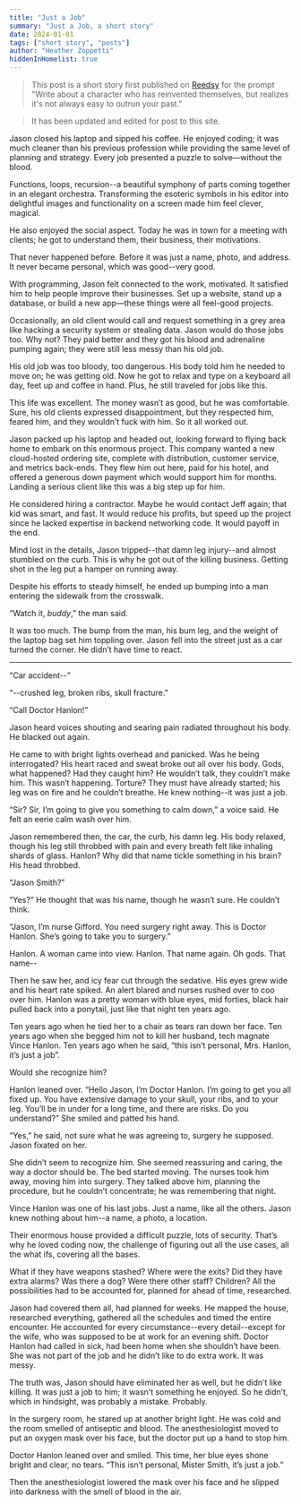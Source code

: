 ```yaml
---
title: "Just a Job"
summary: "Just a Job, a short story"
date: 2024-01-01
tags: ["short story", "posts"]
author: "Heather Zoppetti"
hiddenInHomelist: true
---
```


> This post is a short story first published on [Reedsy](https://www.reedsy.com/) for the prompt "Write about a character who has reinvented themselves, but realizes it's not always easy to outrun your past."

> It has been updated and edited for post to this site.

Jason closed his laptop and sipped his coffee. He enjoyed coding; it was much cleaner than his previous profession while providing the same level of planning and strategy. Every job presented a puzzle to solve—without the blood.

Functions, loops, recursion--a beautiful symphony of parts coming together in an elegant orchestra. Transforming the esoteric symbols in his editor into delightful images and functionality on a screen made him feel clever, magical.

He also enjoyed the social aspect. Today he was in town for a meeting with clients; he got to understand them, their business, their motivations.

That never happened before. Before it was just a name, photo, and address. It never became personal, which was good--very good.

With programming, Jason felt connected to the work, motivated. It satisfied him to help people improve their businesses. Set up a website, stand up a database, or build a new app—these things were all feel-good projects.

Occasionally, an old client would call and request something in a grey area like hacking a security system or stealing data. Jason would do those jobs too. Why not? They paid better and they got his blood and adrenaline pumping again; they were still less messy than his old job.

His old job was too bloody, too dangerous. His body told him he needed to move on; he was getting old. Now he got to relax and type on a keyboard all day, feet up and coffee in hand. Plus, he still traveled for jobs like this.

This life was excellent. The money wasn’t as good, but he was comfortable. Sure, his old clients expressed disappointment, but they respected him, feared him, and they wouldn’t fuck with him. So it all worked out.

Jason packed up his laptop and headed out, looking forward to flying back home to embark on this enormous project. This company wanted a new cloud-hosted ordering site, complete with distribution, customer service, and metrics back-ends. They flew him out here, paid for his hotel, and offered a generous down payment which would support him for months. Landing a serious client like this was a big step up for him.

He considered hiring a contractor. Maybe he would contact Jeff again; that kid was smart, and fast. It would reduce his profits, but speed up the project since he lacked expertise in backend networking code. It would payoff in the end.

Mind lost in the details, Jason tripped--that damn leg injury--and almost stumbled on the curb. This is why he got out of the killing business. Getting shot in the leg put a hamper on running away.

Despite his efforts to steady himself, he ended up bumping into a man entering the sidewalk from the crosswalk.

“Watch it, *buddy*,” the man said.

It was too much. The bump from the man, his bum leg, and the weight of the laptop bag set him toppling over. Jason fell into the street just as a car turned the corner. He didn’t have time to react.

* * *

“Car accident--”

“--crushed leg, broken ribs, skull fracture.”

“Call Doctor Hanlon!”

Jason heard voices shouting and searing pain radiated throughout his body. He blacked out again.

He came to with bright lights overhead and panicked. Was he being interrogated? His heart raced and sweat broke out all over his body. Gods, what happened? Had they caught him? He wouldn’t talk, they couldn’t make him. This wasn’t happening. Torture? They must have already started; his leg was on fire and he couldn’t breathe. He knew nothing--it was just a job.

“Sir? Sir, I’m going to give you something to calm down,” a voice said. He felt an eerie calm wash over him.

Jason remembered then, the car, the curb, his damn leg. His body relaxed, though his leg still throbbed with pain and every breath felt like inhaling shards of glass. Hanlon? Why did that name tickle something in his brain? His head throbbed.

“Jason Smith?”

“Yes?” He thought that was his name, though he wasn’t sure. He couldn’t think.

“Jason, I’m nurse Gifford. You need surgery right away. This is Doctor Hanlon. She’s going to take you to surgery.”

Hanlon. A woman came into view. Hanlon. That name again. Oh gods. That name--

Then he saw her, and icy fear cut through the sedative. His eyes grew wide and his heart rate spiked. An alert blared and nurses rushed over to coo over him. Hanlon was a pretty woman with blue eyes, mid forties, black hair pulled back into a ponytail, just like that night ten years ago.

Ten years ago when he tied her to a chair as tears ran down her face. Ten years ago when she begged him not to kill her husband, tech magnate Vince Hanlon. Ten years ago when he said, “this isn’t personal, Mrs. Hanlon, it’s just a job”.

Would she recognize him?

Hanlon leaned over. “Hello Jason, I’m Doctor Hanlon. I’m going to get you all fixed up. You have extensive damage to your skull, your ribs, and to your leg. You’ll be in under for a long time, and there are risks. Do you understand?” She smiled and patted his hand.

“Yes,” he said, not sure what he was agreeing to, surgery he supposed. Jason fixated on her.

She didn’t seem to recognize him. She seemed reassuring and caring, the way a doctor should be. The bed started moving. The nurses took him away, moving him into surgery. They talked above him, planning the procedure, but he couldn’t concentrate; he was remembering that night.

Vince Hanlon was one of his last jobs. Just a name, like all the others. Jason knew nothing about him--a name, a photo, a location.

Their enormous house provided a difficult puzzle, lots of security. That’s why he loved coding now, the challenge of figuring out all the use cases, all the what ifs, covering all the bases.

What if they have weapons stashed? Where were the exits? Did they have extra alarms? Was there a dog? Were there other staff? Children? All the possibilities had to be accounted for, planned for ahead of time, researched.

Jason had covered them all, had planned for weeks. He mapped the house, researched everything, gathered all the schedules and timed the entire encounter. He accounted for every circumstance--every detail--except for the wife, who was supposed to be at work for an evening shift. Doctor Hanlon had called in sick, had been home when she shouldn’t have been. She was not part of the job and he didn’t like to do extra work. It was messy.

The truth was, Jason should have eliminated her as well, but he didn’t like killing. It was just a job to him; it wasn’t something he enjoyed. So he didn’t, which in hindsight, was probably a mistake. Probably.

In the surgery room, he stared up at another bright light. He was cold and the room smelled of antiseptic and blood. The anesthesiologist moved to put an oxygen mask over his face, but the doctor put up a hand to stop him.

Doctor Hanlon leaned over and smiled. This time, her blue eyes shone bright and clear, no tears. “This isn’t personal, Mister Smith, it’s just a job.”

Then the anesthesiologist lowered the mask over his face and he slipped into darkness with the smell of blood in the air.